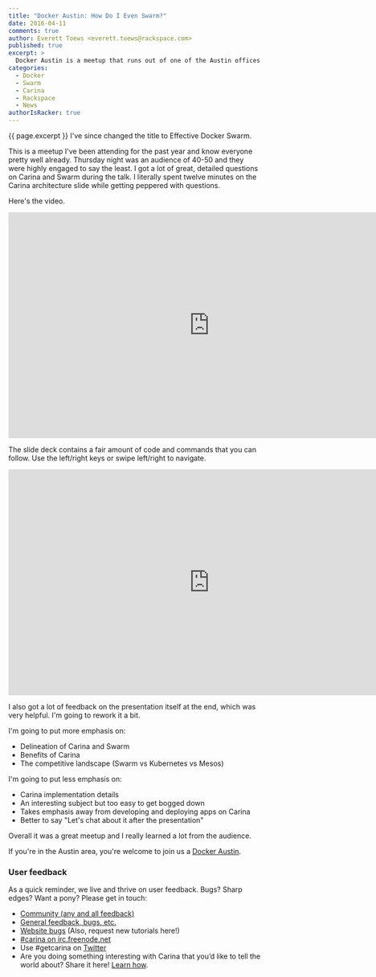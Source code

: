 ```yaml
---
title: "Docker Austin: How Do I Even Swarm?"
date: 2016-04-11
comments: true
author: Everett Toews <everett.toews@rackspace.com>
published: true
excerpt: >
  Docker Austin is a meetup that runs out of one of the Austin offices of Rackspace on the first Thursday of every month. Last Thursday I gave a presentation there titled How Do I Even Swarm?
categories:
  - Docker
  - Swarm
  - Carina
  - Rackspace
  - News
authorIsRacker: true
---
```


{{ page.excerpt }} I've since changed the title to Effective Docker Swarm.

This is a meetup I've been attending for the past year and know everyone pretty well already. Thursday night was an audience of 40-50 and they were highly engaged to say the least. I got a lot of great, detailed questions on Carina and Swarm during the talk. I literally spent twelve minutes on the Carina architecture slide while getting peppered with questions.

Here's the video.

<iframe width="800" height="450" src="https://www.youtube.com/embed/SShmLUlrals?rel=0" frameborder="0" allowfullscreen></iframe>

The slide deck contains a fair amount of code and commands that you can follow. Use the left/right keys or swipe left/right to navigate.

<iframe width="800" height="450" frameborder="0" src="http://everett-toews.github.io/effective-docker-swarm/slides/index.html">
  Effective Docker Swarm slides
</iframe>

I also got a lot of feedback on the presentation itself at the end, which was very helpful. I'm going to rework it a bit.

I'm going to put more emphasis on:

* Delineation of Carina and Swarm
* Benefits of Carina
* The competitive landscape (Swarm vs Kubernetes vs Mesos)

I'm going to put less emphasis on:

* Carina implementation details
 * An interesting subject but too easy to get bogged down
 * Takes emphasis away from developing and deploying apps on Carina
 * Better to say "Let's chat about it after the presentation"

Overall it was a great meetup and I really learned a lot from the audience.

If you're in the Austin area, you're welcome to join us a [Docker Austin](http://www.meetup.com/Docker-Austin/).

### User feedback

As a quick reminder, we live and thrive on user feedback. Bugs? Sharp edges? Want a pony? Please get in touch:

* [Community (any and all feedback)](https://community.getcarina.com/)
* [General feedback, bugs, etc.](https://github.com/getcarina/feedback)
* [Website bugs](https://github.com/getcarina/getcarina.com/issues) (Also, request new tutorials here!)
* [#carina on irc.freenode.net](https://botbot.me/freenode/carina/)
* Use #getcarina on [Twitter](https://twitter.com/)
* Are you doing something interesting with Carina that you’d like to tell the world about? Share it here! <a href="https://github.com/getcarina/getcarina.com/blob/master/CONTRIBUTING.md">Learn how</a>.
